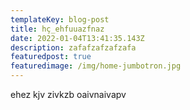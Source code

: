 ```yaml
---
templateKey: blog-post
title: hç_ehfuuazfnaz
date: 2022-01-04T13:41:35.143Z
description: zafafzafzafzafa
featuredpost: true
featuredimage: /img/home-jumbotron.jpg
---
```

ehez kjv zivkzb oaivnaivapv